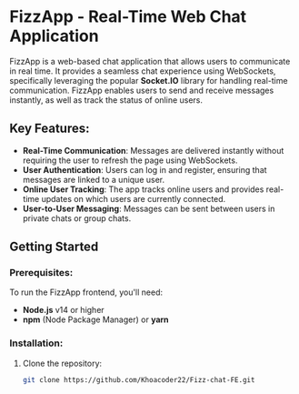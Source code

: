 # FizzApp - Real-Time Web Chat Application

FizzApp is a web-based chat application that allows users to communicate in real time. It provides a seamless chat experience using WebSockets, specifically leveraging the popular **Socket.IO** library for handling real-time communication. FizzApp enables users to send and receive messages instantly, as well as track the status of online users.

## Key Features:
- **Real-Time Communication**: Messages are delivered instantly without requiring the user to refresh the page using WebSockets.
- **User Authentication**: Users can log in and register, ensuring that messages are linked to a unique user.
- **Online User Tracking**: The app tracks online users and provides real-time updates on which users are currently connected.
- **User-to-User Messaging**: Messages can be sent between users in private chats or group chats.

## Getting Started

### Prerequisites:
To run the FizzApp frontend, you'll need:
- **Node.js** v14 or higher
- **npm** (Node Package Manager) or **yarn**

### Installation:

1. Clone the repository:
   ```bash
   git clone https://github.com/Khoacoder22/Fizz-chat-FE.git
